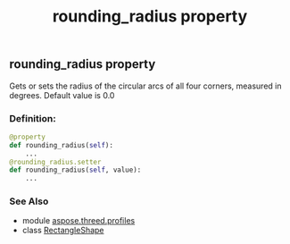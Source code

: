 ﻿---
title: rounding_radius property
second_title: Aspose.3D for Python via .NET API References
description: 
type: docs
weight: 150
url: /python-net/aspose.threed.profiles/rectangleshape/rounding_radius/
is_root: false
---

## rounding_radius property


Gets or sets the radius of the circular arcs of all four corners, measured in degrees.
Default value is 0.0
### Definition:
```python
@property
def rounding_radius(self):
    ...
@rounding_radius.setter
def rounding_radius(self, value):
    ...
```

### See Also
* module [aspose.threed.profiles](../../)
* class [RectangleShape](/3d/python-net/aspose.threed.profiles/rectangleshape)

